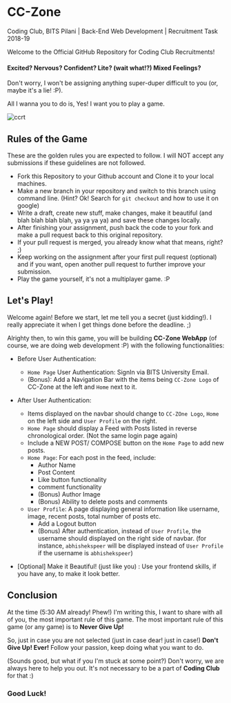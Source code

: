 # CC-Zone
Coding Club, BITS Pilani | Back-End Web Development | Recruitment Task 2018-19

Welcome to the Official GitHub Repository for Coding Club Recruitments! 

#### Excited? Nervous? Confident? Lite? (wait what!?) Mixed Feelings?

Don't worry, I won't be assigning anything super-duper difficult to you (or, maybe it's a lie! :P).

All I wanna you to do is, Yes! I want you to play a game.



![ccrt](https://user-images.githubusercontent.com/33948877/51432759-191a3a00-1c63-11e9-8ea9-2cd46b4fff42.jpg)



## Rules of the Game 

These are the golden rules you are expected to follow. I will NOT accept any submissions if these guidelines are not followed.

- Fork this Repository to your Github account and Clone it to your local machines.
- Make a new branch in your repository and switch to this branch using command line. (Hint? Ok! Search for `git checkout` and how to use it on google)
- Write a draft, create new stuff, make changes, make it beautiful (and blah blah blah blah, ya ya ya ya) and save these changes locally.
- After finishing your assignment, push back the code to your fork and make a pull request back to this original repository.
- If your pull request is merged, you already know what that means, right? ;)
- Keep working on the assignment after your first pull request (optional) and if you want, open another pull request to further improve your submission. 
- Play the game yourself, it's not a multiplayer game. :P

## Let's Play!

Welcome again! Before we start, let me tell you a secret (just kidding!). I really appreciate it when I get things done before the deadline. ;)

Alrighty then, to win this game, you will be building **CC-Zone WebApp** (of course, we are doing web development :P) with the following functionalities:

- Before User Authentication:
  - `Home Page` User Authentication: SignIn via BITS University Email.
  - (Bonus): Add a Navigation Bar with the items being `CC-Zone Logo` of CC-Zone at the left and `Home` next to it.
  
- After User Authentication:
  - Items displayed on the navbar should change to `CC-ZOne Logo`, `Home` on the left side and `User Profile` on the right.
  - `Home Page` should display a Feed with Posts listed in reverse chronological order. (Not the same login page again)
  - Include a NEW POST/ COMPOSE button on the `Home Page` to add new posts.
  - `Home Page`: For each post in the feed, include:
    - Author Name
    - Post Content
    - Like button functionality
    - comment functionality
    - (Bonus) Author Image
    - (Bonus) Ability to delete posts and comments
  - `User Profile`: A page displaying general information like username, image, recent posts, total number of posts etc. 
    - Add a Logout button
    - (Bonus) After authentication, instead of `User Profile`, the username should displayed on the right side of navbar. (for instance, `abhishekspeer` will be displayed instead of `User Profile` if the username is `abhishekspeer`)
    
- [Optional] Make it Beautiful! (just like you) : Use your frontend skills, if you have any, to make it look better.

## Conclusion

At the time (5:30 AM already! Phew!) I'm writing this, I want to share with all of you, the most important rule of this game. The most important rule of this game (or any game) is to **Never Give Up!** 

So, just in case you are not selected (just in case dear! just in case!) **Don't Give Up! Ever!** Follow your passion, keep doing what you want to do. 

(Sounds good, but what if you I'm stuck at some point?) 
Don't worry, we are always here to help you out. It's not necessary to be a part of **Coding Club** for that :)

### Good Luck!
 
